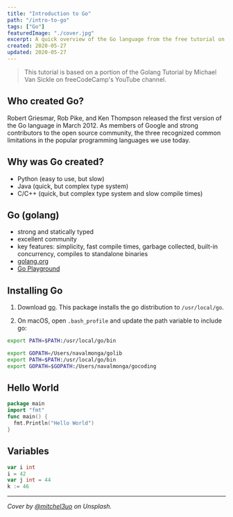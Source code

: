 ```yaml
---
title: "Introduction to Go"
path: "/intro-to-go"
tags: ["Go"]
featuredImage: "./cover.jpg"
excerpt: A quick overview of the Go language from the free tutorial on the freeCodeCamp's YouTube channel.
created: 2020-05-27
updated: 2020-05-27
---
```


> This tutorial is based on a portion of the Golang Tutorial by Michael Van Sickle on freeCodeCamp's YouTube channel.

## Who created Go?

Robert Griesmar, Rob Pike, and Ken Thompson released the first version of the Go language in March 2012. As members of Google and strong contributors to the open source community, the three recognized common limitations in the popular programming languages we use today.

## Why was Go created?

* Python (easy to use, but slow)
* Java (quick, but complex type system)
* C/C++ (quick, but complex type system and slow compile times)

## Go (golang)

* strong and statically typed
* excellent community
* key features: simplicity, fast compile times, garbage collected, built-in concurrency, compiles to standalone binaries
* [golang.org](https://golang.org/)
* [Go Playground](https://play.golang.org)


## Installing Go

1. Download [go](https://golang.org/dl/). This package installs the go distribution to `/usr/local/go`.

2. On macOS, open `.bash_profile` and update the path variable to include go:

```bash
export PATH=$PATH:/usr/local/go/bin

export GOPATH=/Users/navalmonga/golib
export PATH=$PATH:/usr/local/go/bin
export GOPATH=$GOPATH:/Users/navalmonga/gocoding
```

## Hello World

```go
package main
import "fmt"
func main() {
  fmt.Println("Hello World")
}
```

## Variables

```go
var i int
i = 42
var j int = 44
k := 46
```


---

*Cover by [@mitchel3uo](https://unsplash.com/@mitchel3uo) on Unsplash.*
